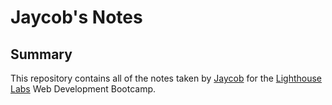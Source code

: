 # Jaycob's Notes


## Summary 

This repository contains all of the notes taken by [Jaycob](https://github.com/duffelshuffel) for the [Lighthouse Labs](lighthouselabs.ca) Web Development Bootcamp.

